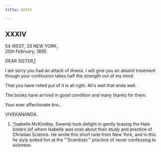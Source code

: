 ```yaml
---
title: XXXIV

---
```





  

  


## XXXIV

54 WEST, 33 NEW YORK,  
*25th February, 1895*.

DEAR SISTER,[1](#fn1)

I am sorry you had an attack of illness. I will give you an absent
treatment though your confession takes half the strength out of my mind.

That you have rolled put of it is all right. All's well that ends well.

The books have arrived in good condition and many thanks for them.

Your ever affectionate bro.,

VIVEKANANDA.

1.  [^](#txt1)Isabelle McKindley. Swamiji took delight in gently teasing
    the Hale sisters (of whom Isabelle was one) about their study and
    practice of Christian Science. He wrote this short note from New
    York, and in this he slyly poked fun at the "'Scientists'" practice
    of never confessing to sickness.


